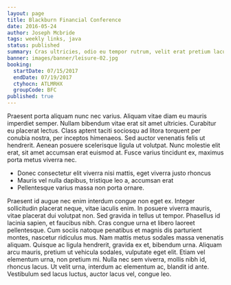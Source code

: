 ```yaml
---
layout: page
title: Blackburn Financial Conference
date: 2016-05-24
author: Joseph Mcbride
tags: weekly links, java
status: published
summary: Cras ultricies, odio eu tempor rutrum, velit erat pretium lacus.
banner: images/banner/leisure-02.jpg
booking:
  startDate: 07/15/2017
  endDate: 07/19/2017
  ctyhocn: ATLMRHX
  groupCode: BFC
published: true
---
```

Praesent porta aliquam nunc nec varius. Aliquam vitae diam eu mauris imperdiet semper. Nullam bibendum vitae erat sit amet ultricies. Curabitur eu placerat lectus. Class aptent taciti sociosqu ad litora torquent per conubia nostra, per inceptos himenaeos. Sed auctor venenatis felis ut hendrerit. Aenean posuere scelerisque ligula ut volutpat. Nunc molestie elit erat, sit amet accumsan erat euismod at. Fusce varius tincidunt ex, maximus porta metus viverra nec.

* Donec consectetur elit viverra nisi mattis, eget viverra justo rhoncus
* Mauris vel nulla dapibus, tristique leo a, accumsan erat
* Pellentesque varius massa non porta ornare.

Praesent id augue nec enim interdum congue non eget ex. Integer sollicitudin placerat neque, vitae iaculis enim. In posuere viverra mauris, vitae placerat dui volutpat non. Sed gravida in tellus ut tempor. Phasellus id lacinia sapien, et faucibus nibh. Cras congue urna et libero laoreet pellentesque. Cum sociis natoque penatibus et magnis dis parturient montes, nascetur ridiculus mus. Nam mattis metus sodales massa venenatis aliquam. Quisque ac ligula hendrerit, gravida ex et, bibendum urna. Aliquam arcu mauris, pretium ut vehicula sodales, vulputate eget elit. Etiam vel elementum urna, non pretium mi. Nulla nec sem viverra, mollis nibh id, rhoncus lacus. Ut velit urna, interdum ac elementum ac, blandit id ante. Vestibulum sed lacus luctus, auctor lacus vel, congue leo.
